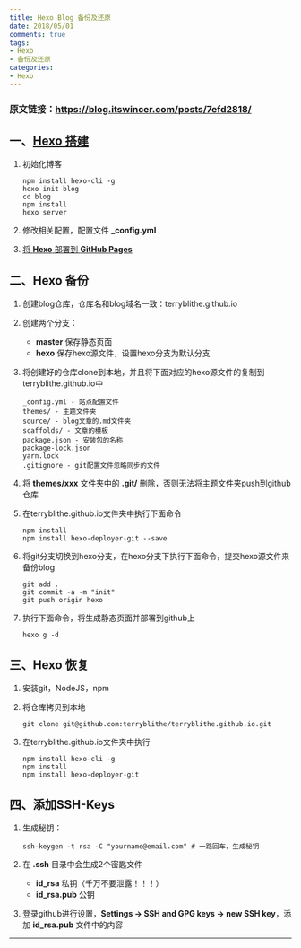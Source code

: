 ```yaml
---
title: Hexo Blog 备份及还原
date: 2018/05/01
comments: true
tags:
- Hexo
- 备份及还原
categories:
- Hexo
---
```


### 原文链接：https://blog.itswincer.com/posts/7efd2818/

## 一、[Hexo 搭建](https://hexo.io/zh-cn/docs/setup)

1. 初始化博客
    ```shell
    npm install hexo-cli -g
    hexo init blog
    cd blog
    npm install
    hexo server
    ```

2. 修改相关配置，配置文件 **_config.yml**

3. [将 **Hexo** 部署到 **GitHub Pages**](https://hexo.io/zh-cn/docs/github-pages)

## 二、Hexo 备份

1. 创建blog仓库，仓库名和blog域名一致：terryblithe.github.io

2. 创建两个分支：
    * **master** 保存静态页面
    * **hexo** 保存hexo源文件，设置hexo分支为默认分支

3. 将创建好的仓库clone到本地，并且将下面对应的hexo源文件的复制到terryblithe.github.io中
    ```
    _config.yml - 站点配置文件
    themes/ - 主题文件夹
    source/ - blog文章的.md文件夹
    scaffolds/ - 文章的模板
    package.json - 安装包的名称
    package-lock.json
    yarn.lock
    .gitignore - git配置文件忽略同步的文件
    ```

<!-- more -->

4. 将 **themes/xxx** 文件夹中的 **.git/** 删除，否则无法将主题文件夹push到github仓库

5. 在terryblithe.github.io文件夹中执行下面命令
    ```shell
    npm install
    npm install hexo-deployer-git --save
    ```

6. 将git分支切换到hexo分支，在hexo分支下执行下面命令，提交hexo源文件来备份blog
    ```shell
    git add .
    git commit -a -m "init"
    git push origin hexo
    ```
7. 执行下面命令，将生成静态页面并部署到github上
    ```shell
    hexo g -d
    ```

## 三、Hexo 恢复

1. 安装git，NodeJS，npm

2. 将仓库拷贝到本地
    ```shell
    git clone git@github.com:terryblithe/terryblithe.github.io.git
    ```
3. 在terryblithe.github.io文件夹中执行
    ```shell
    npm install hexo-cli -g 
    npm install
    npm install hexo-deployer-git
    ```

## 四、添加SSH-Keys

1. 生成秘钥：
    ```shell
    ssh-keygen -t rsa -C "yourname@email.com" # 一路回车，生成秘钥
    ```

2. 在 **.ssh** 目录中会生成2个密匙文件
    * **id_rsa** 私钥（千万不要泄露！！！）
    * **id_rsa.pub** 公钥

3. 登录github进行设置，**Settings -> SSH and GPG keys -> new SSH key**，添加 **id_rsa.pub** 文件中的内容
---